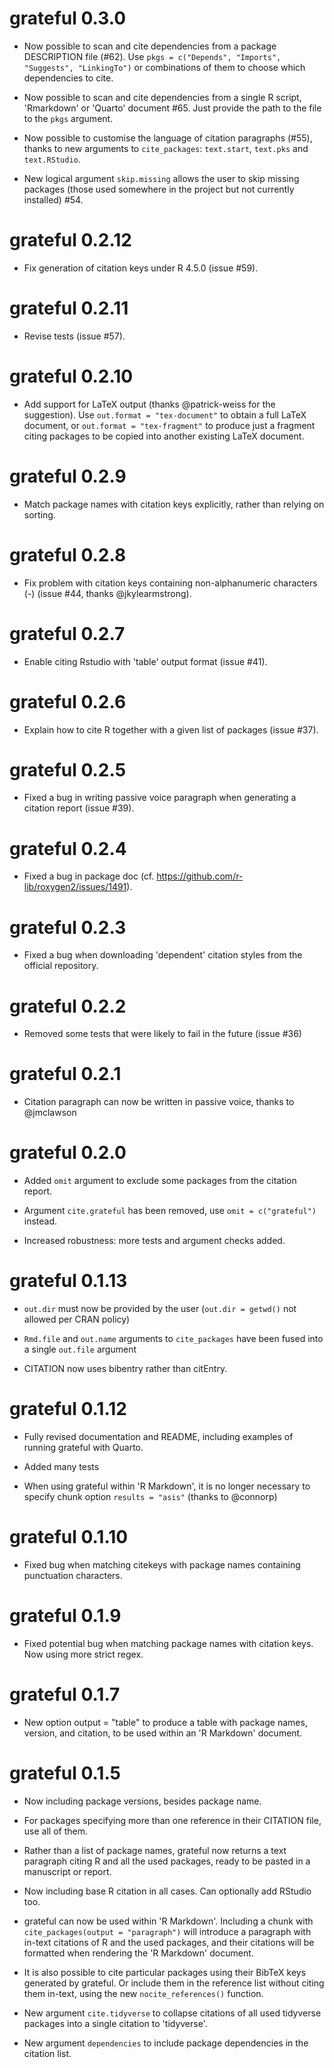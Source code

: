 # grateful 0.3.0

* Now possible to scan and cite dependencies from a package DESCRIPTION file (#62). Use `pkgs = c("Depends", "Imports", "Suggests", "LinkingTo")` or combinations of them to choose which dependencies to cite.

* Now possible to scan and cite dependencies from a single R script, 'Rmarkdown' or 'Quarto' document #65. Just provide the path to the file to the `pkgs` argument. 

* Now possible to customise the language of citation paragraphs (#55), thanks to new arguments to `cite_packages`: `text.start`, `text.pks` and `text.RStudio`.

* New logical argument `skip.missing` allows the user to skip missing packages (those used somewhere in the project but not currently installed) #54.


# grateful 0.2.12

* Fix generation of citation keys under R 4.5.0 (issue #59).

# grateful 0.2.11

* Revise tests (issue #57).

# grateful 0.2.10

* Add support for LaTeX output (thanks @patrick-weiss for the suggestion). Use `out.format = "tex-document"` to obtain a full LaTeX document, or `out.format = "tex-fragment"` to produce just a fragment citing packages to be copied into another existing LaTeX document.

# grateful 0.2.9

* Match package names with citation keys explicitly, rather than relying on sorting.

# grateful 0.2.8

* Fix problem with citation keys containing non-alphanumeric characters (-) (issue #44, thanks @jkylearmstrong).

# grateful 0.2.7

* Enable citing Rstudio with 'table' output format (issue #41).

# grateful 0.2.6

* Explain how to cite R together with a given list of packages (issue #37).

# grateful 0.2.5

* Fixed a bug in writing passive voice paragraph when generating a citation report (issue #39).

# grateful 0.2.4

* Fixed a bug in package doc (cf. https://github.com/r-lib/roxygen2/issues/1491).

# grateful 0.2.3

* Fixed a bug when downloading 'dependent' citation styles from the official repository.


# grateful 0.2.2

* Removed some tests that were likely to fail in the future (issue #36)

# grateful 0.2.1

* Citation paragraph can now be written in passive voice, thanks to @jmclawson


# grateful 0.2.0

* Added `omit` argument to exclude some packages from the citation report. 

* Argument `cite.grateful` has been removed, use `omit = c("grateful")` instead. 

* Increased robustness: more tests and argument checks added.


# grateful 0.1.13

* `out.dir` must now be provided by the user (`out.dir = getwd()` not allowed per CRAN policy)

* `Rmd.file` and `out.name` arguments to `cite_packages` have been fused into a single `out.file` argument

* CITATION now uses bibentry rather than citEntry.



# grateful 0.1.12

* Fully revised documentation and README, including examples of running grateful with Quarto.

* Added many tests

* When using grateful within 'R Markdown', it is no longer necessary to specify 
chunk option `results = "asis"` (thanks to @connorp)


# grateful 0.1.10

* Fixed bug when matching citekeys with package names containing punctuation characters.

# grateful 0.1.9

* Fixed potential bug when matching package names with citation keys. Now using more strict regex.

# grateful 0.1.7

* New option output = "table" to produce a table with package names, version, and citation, 
to be used within an 'R Markdown' document.

# grateful 0.1.5

* Now including package versions, besides package name.

* For packages specifying more than one reference in their CITATION file, use all of them.

* Rather than a list of package names, grateful now returns a text paragraph citing R and all the used packages, ready to be pasted in a manuscript or report.

* Now including base R citation in all cases. Can optionally add RStudio too.

* grateful can now be used within 'R Markdown'. Including a chunk with `cite_packages(output = "paragraph")` will introduce a paragraph with in-text citations of R and the used packages, and their citations will be formatted when rendering the 'R Markdown' document.

* It is also possible to cite particular packages using their BibTeX keys generated by grateful. Or include them in the reference list without citing them in-text, using the new `nocite_references()` function.

* New argument `cite.tidyverse` to collapse citations of all used tidyverse packages into a single citation to 'tidyverse'.

* New argument `dependencies` to include package dependencies in the citation list.
